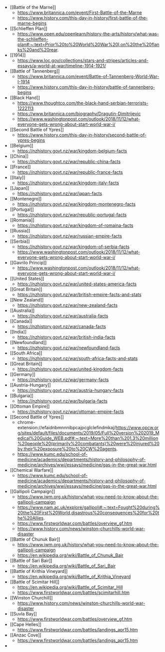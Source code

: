 - [[Battle of the Marne]]
	- https://www.britannica.com/event/First-Battle-of-the-Marne
	- https://www.history.com/this-day-in-history/first-battle-of-the-marne-begins
- [[Schlieffen Plan]]
	- https://www.open.edu/openlearn/history-the-arts/history/what-was-the-schlieffen-plan#:~:text=Prior%20to%20World%20War%20I,on%20the%20flanks%20and%20rear.
- [[1914]]
	- https://www.loc.gov/collections/stars-and-stripes/articles-and-essays/a-world-at-war/timeline-1914-1921/
- [[Battle of Tannenberg]]
	- https://www.britannica.com/event/Battle-of-Tannenberg-World-War-I-1914
	- https://www.history.com/this-day-in-history/battle-of-tannenberg-begins
- [[Black Hand]]
	- https://www.thoughtco.com/the-black-hand-serbian-terrorists-1222113
	- https://www.britannica.com/biography/Dragutin-Dimitrijevic
	- https://www.washingtonpost.com/outlook/2018/11/12/what-everyone-gets-wrong-about-start-world-war-i/
- [[Second Battle of Ypres]]
	- https://www.history.com/this-day-in-history/second-battle-of-ypres-begins
- [[Belgium]]
	- https://nzhistory.govt.nz/war/kingdom-belgium-facts
- [[China]]
	- https://nzhistory.govt.nz/war/republic-china-facts
- [[France]]
	- https://nzhistory.govt.nz/war/republic-france-facts
- [[Italy]]
	- https://nzhistory.govt.nz/war/kingdom-italy-facts
- [[Japan]]
	- https://nzhistory.govt.nz/war/japan-facts
- [[Montenegro]]
	- https://nzhistory.govt.nz/war/kingdom-montenegro-facts
- [[Portugal]]
	- https://nzhistory.govt.nz/war/republic-portugal-facts
- [[Romania]]
	- https://nzhistory.govt.nz/war/kingdom-of-romaina-facts
- [[Russia]]
	- https://nzhistory.govt.nz/war/russian-empire-facts
- [[Serbia]]
	- https://nzhistory.govt.nz/war/kingdom-of-serbia-facts
	- https://www.washingtonpost.com/outlook/2018/11/12/what-everyone-gets-wrong-about-start-world-war-i/
- [[Gavrilo Princip]]
	- https://www.washingtonpost.com/outlook/2018/11/12/what-everyone-gets-wrong-about-start-world-war-i/
- [[United States]]
	- https://nzhistory.govt.nz/war/united-states-america-facts
- [[Great Britain]]
	- https://nzhistory.govt.nz/war/british-empire-facts-and-stats
- [[New Zealand]]
	- https://nzhistory.govt.nz/war/new-zealand-facts
- [[Australia]]
	- https://nzhistory.govt.nz/war/australia-facts
- [[Canada]]
	- https://nzhistory.govt.nz/war/canada-facts
- [[India]]
	- https://nzhistory.govt.nz/war/british-india-facts
- [[Newfoundland]]
	- https://nzhistory.govt.nz/war/newfoundland-facts
- [[South Africa]]
	- https://nzhistory.govt.nz/war/south-africa-facts-and-stats
- [[Great Britain]]
	- https://nzhistory.govt.nz/war/united-kingdom-facts
- [[Germany]]
	- https://nzhistory.govt.nz/war/germany-facts
- [[Austria-Hungary]]
	- https://nzhistory.govt.nz/war/austria-hungary-facts
- [[Bulgaria]]
	- https://nzhistory.govt.nz/war/bulgaria-facts
- [[Ottoman Empire]]
	- https://nzhistory.govt.nz/war/ottoman-empire-facts
- [[Second Battle of Ypres]]
	- chrome-extension://efaidnbmnnnibpcajpcglclefindmkaj/https://www.opcw.org/sites/default/files/documents/2019/05/Full%20version%202019_Medical%20Guide_WEB.pdf#:~:text=More%20than%201.3%20million%20people%20(primarily%20combatants)%20were%20injured%20by,their%20exposure%20to%20CW%20agents.
	- https://www.kumc.edu/school-of-medicine/academics/departments/history-and-philosophy-of-medicine/archives/wwi/essays/medicine/gas-in-the-great-war.html
- [[Chemical Warfare]]
	- https://www.kumc.edu/school-of-medicine/academics/departments/history-and-philosophy-of-medicine/archives/wwi/essays/medicine/gas-in-the-great-war.html
- [[Gallipoli Campaign]]
	- https://www.iwm.org.uk/history/what-you-need-to-know-about-the-gallipoli-campaign
	- https://www.nam.ac.uk/explore/gallipoli#:~:text=Fought%20during%20the%20First%20World,disastrous%20consequences%20for%20the%20Allies.
	- https://www.firstworldwar.com/battles/overview_gf.htm
	- https://www.history.com/news/winston-churchills-world-war-disaster
- [[Battle of Chunuk Bair]]
	- https://www.iwm.org.uk/history/what-you-need-to-know-about-the-gallipoli-campaign
	- https://en.wikipedia.org/wiki/Battle_of_Chunuk_Bair
- [[Battle of Sari Bair]]
	- https://en.wikipedia.org/wiki/Battle_of_Sari_Bair
- [[Battle of Krithia Vineyard]]
	- https://en.wikipedia.org/wiki/Battle_of_Krithia_Vineyard
- [[Battle of Scimitar Hill]]
	- https://en.wikipedia.org/wiki/Battle_of_Scimitar_Hill
	- https://www.firstworldwar.com/battles/scimitarhill.htm
- [[Winston Churchill]]
	- https://www.history.com/news/winston-churchills-world-war-disaster
- [[Suvla Bay]]
	- https://www.firstworldwar.com/battles/overview_gf.htm
- [[Cape Helles]]
	- https://www.firstworldwar.com/battles/landings_apr15.htm
- [[Anzac Cove]]
	- https://www.firstworldwar.com/battles/landings_apr15.htm
- 